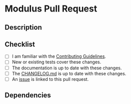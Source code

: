 <!-- markdownlint-disable MD013-->
# Modulus Pull Request

## Description
<!-- Provide a standalone description of changes in this PR. -->
<!-- Reference any issues closed by this PR with "closes #1234". -->
<!-- Note: The pull request title will be included in the CHANGELOG. -->

## Checklist

- [ ] I am familiar with the [Contributing Guidelines](https://github.com/NVIDIA/modulus-sym/blob/main/CONTRIBUTING.md).
- [ ] New or existing tests cover these changes.
- [ ] The documentation is up to date with these changes.
- [ ] The [CHANGELOG.md](https://github.com/NVIDIA/modulus-sym/blob/main/CHANGELOG.md) is up to date with these changes.
- [ ] An [issue](https://github.com/NVIDIA/modulus-sym/issues) is linked to this pull request.

## Dependencies

<!-- Call out any new dependencies needed if any -->